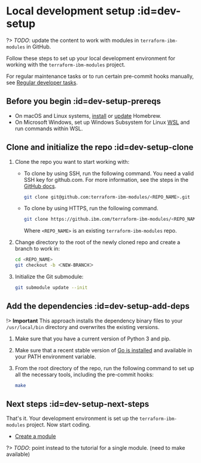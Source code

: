 # Local development setup :id=dev-setup

?> _TODO_: update the content to work with modules in `terraform-ibm-modules` in GitHub.

Follow these steps to set up your local development environment for working with the `terraform-ibm-modules` project.

For regular maintenance tasks or to run certain pre-commit hooks manually, see [Regular developer tasks](dev-maintenance.md).

## Before you begin :id=dev-setup-prereqs

- On macOS and Linux systems, [install](https://docs.brew.sh/Installation) or [update](https://docs.brew.sh/FAQ) Homebrew.
- On Microsoft Windows, set up Windows Subsystem for Linux [WSL](https://ubuntu.com/wsl) and run commands within WSL.

## Clone and initialize the repo :id=dev-setup-clone

1.  Clone the repo you want to start working with:

    - To clone by using SSH, run the following command. You need a valid SSH key for github.com. For more information, see the steps in the [GitHub docs](https://docs.github.com/en/authentication/connecting-to-github-with-ssh).

        ```bash
        git clone git@github.com:terraform-ibm-modules/<REPO_NAME>.git
        ```

    - To clone by using HTTPS, run the following command.

        ```bash
        git clone https://github.ibm.com/terraform-ibm-modules/<REPO_NAME>.git
        ```

        Where `<REPO_NAME>` is an existing `terraform-ibm-modules` repo.

1.  Change directory to the root of the newly cloned repo and create a branch to work in:

    ```bash
    cd <REPO_NAME>
    git checkout -b ＜NEW-BRANCH＞
    ```

1.  Initialize the Git submodule:

    ```bash
    git submodule update --init
    ```

## Add the dependencies :id=dev-setup-add-deps

!> **Important** This approach installs the dependency binary files to your `/usr/local/bin` directory and overwrites the existing versions.

1.  Make sure that you have a current version of Python 3 and pip.
1.  Make sure that a recent stable version of [Go is installed](https://go.dev/doc/install) and available in your PATH environment variable.
1.  From the root directory of the repo, run the following command to set up all the necessary tools, including the pre-commit hooks:

    ```bash
    make
    ```

## Next steps :id=dev-setup-next-steps

That's it. Your development environment is set up the `terraform-ibm-modules` project. Now start coding.

- [Create a module](https://github.com/terraform-ibm-modules/terraform-ibm-module-template)

?> _TODO_: point instead to the tutorial for a single module. (need to make available)
